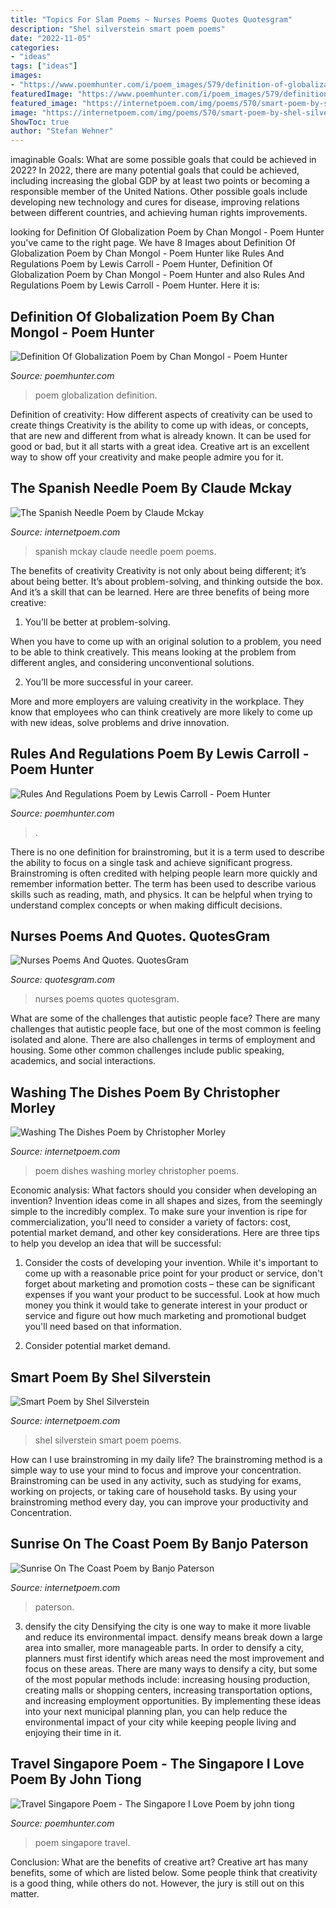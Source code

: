 ```yaml
---
title: "Topics For Slam Poems ~ Nurses Poems Quotes Quotesgram"
description: "Shel silverstein smart poem poems"
date: "2022-11-05"
categories:
- "ideas"
tags: ["ideas"]
images:
- "https://www.poemhunter.com/i/poem_images/579/definition-of-globalization.jpg"
featuredImage: "https://www.poemhunter.com/i/poem_images/579/definition-of-globalization.jpg"
featured_image: "https://internetpoem.com/img/poems/570/smart-poem-by-shel-silverstein.png"
image: "https://internetpoem.com/img/poems/570/smart-poem-by-shel-silverstein.png"
ShowToc: true
author: "Stefan Wehner"
---
```



imaginable Goals: What are some possible goals that could be achieved in 2022?
In 2022, there are many potential goals that could be achieved, including increasing the global GDP by at least two points or becoming a responsible member of the United Nations. Other possible goals include developing new technology and cures for disease, improving relations between different countries, and achieving human rights improvements.

	

		
looking for Definition Of Globalization Poem by Chan Mongol - Poem Hunter you've came to the right page. We have 8 Images about Definition Of Globalization Poem by Chan Mongol - Poem Hunter like Rules And Regulations Poem by Lewis Carroll - Poem Hunter, Definition Of Globalization Poem by Chan Mongol - Poem Hunter and also Rules And Regulations Poem by Lewis Carroll - Poem Hunter. Here it is:
		
    
## Definition Of Globalization Poem By Chan Mongol - Poem Hunter

<img loading=lazy src="https://www.poemhunter.com/i/poem_images/579/definition-of-globalization.jpg" onerror="this.onerror=null;this.src='https://tse4.mm.bing.net/th?id=OIP.LYprA1ZQRDsUm8JKw1JsxgHaL1&amp;pid=15.1';" alt="Definition Of Globalization Poem by Chan Mongol - Poem Hunter">

_Source: poemhunter.com_

>poem globalization definition. 

	

Definition of creativity: How different aspects of creativity can be used to create things
Creativity is the ability to come up with ideas, or concepts, that are new and different from what is already known. It can be used for good or bad, but it all starts with a great idea. Creative art is an excellent way to show off your creativity and make people admire you for it.

    
## The Spanish Needle Poem By Claude Mckay

<img loading=lazy src="https://internetpoem.com/img/poems/663/the-spanish-needle-poem-by-claude-mckay.png" onerror="this.onerror=null;this.src='https://tse4.mm.bing.net/th?id=OIP.Ti61Nrd48QvUeV24uqwhvgHaMa&amp;pid=15.1';" alt="The Spanish Needle Poem by Claude Mckay">

_Source: internetpoem.com_

>spanish mckay claude needle poem poems. 

	

The benefits of creativity
Creativity is not only about being different; it’s about being better. It’s about problem-solving, and thinking outside the box. And it’s a skill that can be learned. Here are three benefits of being more creative:
1. You’ll be better at problem-solving.

When you have to come up with an original solution to a problem, you need to be able to think creatively. This means looking at the problem from different angles, and considering unconventional solutions.

2. You’ll be more successful in your career.

More and more employers are valuing creativity in the workplace. They know that employees who can think creatively are more likely to come up with new ideas, solve problems and drive innovation.

    
## Rules And Regulations Poem By Lewis Carroll - Poem Hunter

<img loading=lazy src="https://www.poemhunter.com/i/poem_images/873/rules-and-regulations.jpg" onerror="this.onerror=null;this.src='https://tse3.mm.bing.net/th?id=OIP.sCnJ_ySxfgXESx_fClNt3AHaR7&amp;pid=15.1';" alt="Rules And Regulations Poem by Lewis Carroll - Poem Hunter">

_Source: poemhunter.com_

>. 

	

There is no one definition for brainstroming, but it is a term used to describe the ability to focus on a single task and achieve significant progress. Brainstroming is often credited with helping people learn more quickly and remember information better. The term has been used to describe various skills such as reading, math, and physics. It can be helpful when trying to understand complex concepts or when making difficult decisions.

    
## Nurses Poems And Quotes. QuotesGram

<img loading=lazy src="https://cdn.quotesgram.com/img/38/35/672714245-b5a47523176eb937ee40d5837c1fa903.jpg" onerror="this.onerror=null;this.src='https://tse2.mm.bing.net/th?id=OIP.M5igIBGKzE9QaKo-QTxbPQHaMD&amp;pid=15.1';" alt="Nurses Poems And Quotes. QuotesGram">

_Source: quotesgram.com_

>nurses poems quotes quotesgram. 

	

What are some of the challenges that autistic people face?
There are many challenges that autistic people face, but one of the most common is feeling isolated and alone. There are also challenges in terms of employment and housing. Some other common challenges include public speaking, academics, and social interactions.

    
## Washing The Dishes Poem By Christopher Morley

<img loading=lazy src="https://internetpoem.com/img/poems/332/washing-the-dishes-poem-by-christopher-morley.png" onerror="this.onerror=null;this.src='https://tse3.mm.bing.net/th?id=OIP.2uCrG481c3RkWS8nWkoz7QHaLI&amp;pid=15.1';" alt="Washing The Dishes Poem by Christopher Morley">

_Source: internetpoem.com_

>poem dishes washing morley christopher poems. 

	

Economic analysis: What factors should you consider when developing an invention?
Invention ideas come in all shapes and sizes, from the seemingly simple to the incredibly complex. To make sure your invention is ripe for commercialization, you'll need to consider a variety of factors: cost, potential market demand, and other key considerations. Here are three tips to help you develop an idea that will be successful: 
1. Consider the costs of developing your invention. While it's important to come up with a reasonable price point for your product or service, don't forget about marketing and promotion costs – these can be significant expenses if you want your product to be successful. Look at how much money you think it would take to generate interest in your product or service and figure out how much marketing and promotional budget you'll need based on that information.

2. Consider potential market demand.

    
## Smart Poem By Shel Silverstein

<img loading=lazy src="https://internetpoem.com/img/poems/570/smart-poem-by-shel-silverstein.png" onerror="this.onerror=null;this.src='https://tse2.mm.bing.net/th?id=OIP.KtM5s2varboujqMhczZPXwHaJi&amp;pid=15.1';" alt="Smart Poem by Shel Silverstein">

_Source: internetpoem.com_

>shel silverstein smart poem poems. 

	

How can I use brainstroming in my daily life?
The brainstroming method is a simple way to use your mind to focus and improve your concentration. Brainstroming can be used in any activity, such as studying for exams, working on projects, or taking care of household tasks. By using your brainstroming method every day, you can improve your productivity and Concentration.

    
## Sunrise On The Coast Poem By Banjo Paterson

<img loading=lazy src="https://internetpoem.com/img/poems/198/sunrise-on-the-coast-poem-by-banjo-paterson.png" onerror="this.onerror=null;this.src='https://tse4.mm.bing.net/th?id=OIP.CZ1ZXMbmtsgykDfPxWp4-QHaI5&amp;pid=15.1';" alt="Sunrise On The Coast Poem by Banjo Paterson">

_Source: internetpoem.com_

>paterson. 

	

3) densify the city
Densifying the city is one way to make it more livable and reduce its environmental impact. densify means break down a large area into smaller, more manageable parts. In order to densify a city, planners must first identify which areas need the most improvement and focus on these areas. There are many ways to densify a city, but some of the most popular methods include: increasing housing production, creating malls or shopping centers, increasing transportation options, and increasing employment opportunities. By implementing these ideas into your next municipal planning plan, you can help reduce the environmental impact of your city while keeping people living and enjoying their time in it.

    
## Travel Singapore Poem - The Singapore I Love Poem By John Tiong

<img loading=lazy src="https://www.poemhunter.com/i/poem_images/065/travel-singapore-poem-the-singapore-i-love.jpg" onerror="this.onerror=null;this.src='https://tse1.mm.bing.net/th?id=OIP.M1zFkTguzv3quYmG3UPtWgHaRS&amp;pid=15.1';" alt="Travel Singapore Poem - The Singapore I Love Poem by john tiong">

_Source: poemhunter.com_

>poem singapore travel. 

	

Conclusion: What are the benefits of creative art?
Creative art has many benefits, some of which are listed below. Some people think that creativity is a good thing, while others do not. However, the jury is still out on this matter.


